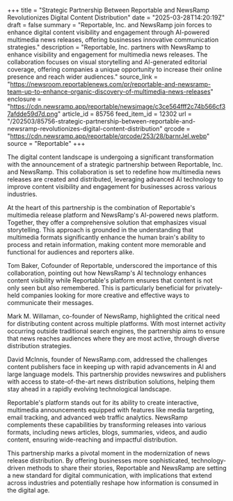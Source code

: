 +++
title = "Strategic Partnership Between Reportable and NewsRamp Revolutionizes Digital Content Distribution"
date = "2025-03-28T14:20:19Z"
draft = false
summary = "Reportable, Inc. and NewsRamp join forces to enhance digital content visibility and engagement through AI-powered multimedia news releases, offering businesses innovative communication strategies."
description = "Reportable, Inc. partners with NewsRamp to enhance visibility and engagement for multimedia news releases. The collaboration focuses on visual storytelling and AI-generated editorial coverage, offering companies a unique opportunity to increase their online presence and reach wider audiences."
source_link = "https://newsroom.reportablenews.com/pr/reportable-and-newsramp-team-up-to-enhance-organic-discovery-of-multimedia-news-releases"
enclosure = "https://cdn.newsramp.app/reportable/newsimage/c3ce564fff2c74b566cf37afdde59d7d.png"
article_id = 85756
feed_item_id = 12302
url = "/202503/85756-strategic-partnership-between-reportable-and-newsramp-revolutionizes-digital-content-distribution"
qrcode = "https://cdn.newsramp.app/reportable/qrcode/253/28/barnrJel.webp"
source = "Reportable"
+++

<p>The digital content landscape is undergoing a significant transformation with the announcement of a strategic partnership between Reportable, Inc. and NewsRamp. This collaboration is set to redefine how multimedia news releases are created and distributed, leveraging advanced AI technology to improve content visibility and engagement for businesses across various industries.</p><p>At the heart of this partnership is the combination of Reportable's multimedia release platform and NewsRamp's AI-powered news platform. Together, they offer a comprehensive solution that emphasizes visual storytelling. This approach is grounded in the understanding that multimedia formats significantly enhance the human brain's ability to process and retain information, making content more memorable and functional for audiences and reporters alike.</p><p>Tom Baker, Cofounder of Reportable, underscored the importance of this collaboration, pointing out how NewsRamp's AI technology enhances content visibility while Reportable's platform ensures that content is not only seen but also remembered. This is particularly beneficial for privately-held companies looking for more creative and effective ways to communicate their messages.</p><p>Mark M. Willaman, co-founder of NewsRamp, highlighted the critical need for distributing content across multiple platforms. With most internet activity occurring outside traditional search engines, the partnership aims to ensure that news reaches audiences where they are most active, through diverse distribution strategies.</p><p>David McInnis, founder of NewsRamp.com, addressed the challenges content publishers face in keeping up with rapid advancements in AI and large language models. This partnership provides newswires and publishers with access to state-of-the-art news distribution solutions, helping them stay ahead in a rapidly evolving technological landscape.</p><p>Reportable's platform stands out for its ability to create interactive, multimedia announcements equipped with features like media targeting, email tracking, and advanced web traffic analytics. NewsRamp complements these capabilities by transforming releases into various formats, including news articles, blogs, summaries, videos, and audio content, ensuring wide-reaching and impactful distribution.</p><p>This partnership marks a pivotal moment in the modernization of news release distribution. By offering businesses more sophisticated, technology-driven methods to share their stories, Reportable and NewsRamp are setting a new standard for digital communication, with implications that extend across industries and potentially reshape how information is consumed in the digital age.</p>